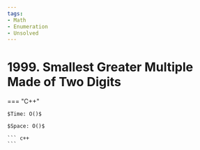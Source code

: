 ```yaml
---
tags:
- Math
- Enumeration
- Unsolved
---
```



# 1999. Smallest Greater Multiple Made of Two Digits

=== "C++"

    $Time: O()$

    $Space: O()$

    ``` c++
    ```